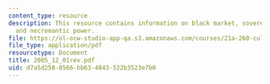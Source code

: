 ```yaml
---
content_type: resource
description: This resource contains information on black market, sovereign sphere,
  and necromantic power.
file: https://ol-ocw-studio-app-qa.s3.amazonaws.com/courses/21a-260-culture-embodiment-and-the-senses-fall-2005/d7a5d2588566bb634843522b3523e7b0_2005_12_01rev.pdf
file_type: application/pdf
resourcetype: Document
title: 2005_12_01rev.pdf
uid: d7a5d258-8566-bb63-4843-522b3523e7b0
---
```

